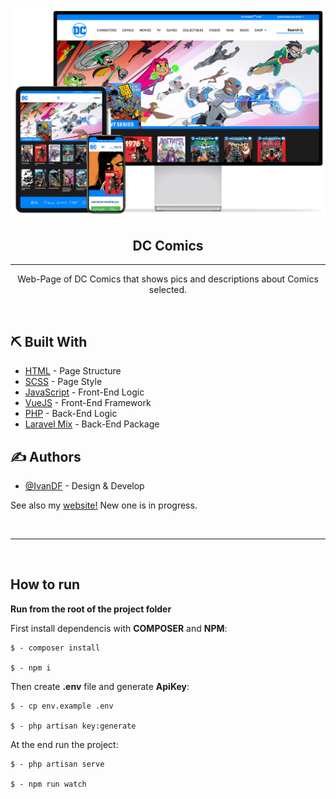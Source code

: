 <p align="center">
 <img src="./public/img/readme/devices.png" alt="DC Comics" title="DC Comics" width="550px">
</p>

<h2 align="center">DC Comics</h2>

---

<p align="center">Web-Page of DC Comics that shows pics and descriptions about Comics selected.</p>
<br> 
    
## ⛏️ Built With <a name = "tech_stack"></a>

-   [HTML](https://html.com) - Page Structure
-   [SCSS](https://sass-lang.com) - Page Style
-   [JavaScript](https://www.javascript.com/) - Front-End Logic
-   [VueJS](https://www.javascript.com/) - Front-End Framework
-   [PHP](https://www.php.net) - Back-End Logic
-   [Laravel Mix](https://laravel-mix.com) - Back-End Package

## ✍️ Authors <a name = "authors"></a>

-   [@IvanDF](https://github.com/IvanDF) - Design & Develop

See also my [website!](https://ivandf.dev)
New one is in progress.

<br />

---

<br />

## How to run

**Run from the root of the project folder**

First install dependencis with **COMPOSER** and **NPM**:

```
$ - composer install

$ - npm i
```

Then create **.env** file and generate **ApiKey**:

```
$ - cp env.example .env

$ - php artisan key:generate
```

At the end run the project:

```
$ - php artisan serve

$ - npm run watch
```
